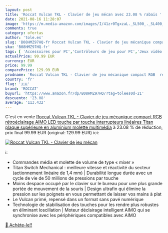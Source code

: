 ```yaml
---
layout: post
title: 'Roccat Vulcan TKL - Clavier de jeu mécan avec 23.08 % rabais '
date: 2021-08-16 11:28:07
image: 'https://m.media-amazon.com/images/I/41zr0TgxzaL._SL500_._SL400_.jpg'
comments: true
category: ofertas
author: 'tole.es'
slug: 'B08HMZ97HQ-fr Roccat Vulcan TKL - Clavier de jeu mécanique compact RGB...'
sku: 'B08HMZ97HQ-fr'
tags: [ 'Accessoires pour PC','Contrôleurs de jeu pour PC','Jeux vidéo','PC: Jeux et accessoires','roccat', ]
actualPrice: 99.99 EUR
currency: EUR
price: 99.99
comparePrice: 129.99 EUR
prodname: 'Roccat Vulcan TKL - Clavier de jeu mécanique compact RGB  rétroéclairage AIMO LED touche par touche  interrupteurs linéaires Titan  plaque supérieure en aluminium  molette multimédia'
country: 'fr'
flag: '🇫🇷'
brand: 'ROCCAT'
buyurl: 'https://www.amazon.fr/dp/B08HMZ97HQ/?tag=tolees0d-21'
descuento: '23.08'
average: '113.432'
---
```


C'est en vente [Roccat Vulcan TKL - Clavier de jeu mécanique compact RGB  rétroéclairage AIMO LED touche par touche  interrupteurs linéaires Titan  plaque supérieure en aluminium  molette multimédia](https://www.amazon.fr/dp/B08HMZ97HQ/?tag=tolees0d-21)  à  23.08 % de réduction, prix final  99.99 EUR (original: 129.99 EUR) ici:

[![Roccat Vulcan TKL - Clavier de jeu mécan](https://m.media-amazon.com/images/I/41zr0TgxzaL._SL500_._SL400_.jpg)](https://www.amazon.fr/dp/B08HMZ97HQ/?tag=tolees0d-21)

ℹ️:

- Commandes média et molette de volume de type « mixer »
- Titan Switch Mechanical : meilleure vitesse et réactivité du secteur (actionnement linéaire de 1,4 mm) | Durabilité longue durée avec un cycle de vie de 50 millions de pressions par touche
- Moins despace occupé par le clavier sur le bureau pour une plus grande portée de mouvement de la souris | Design ultrafin qui élimine la pression sur les poignets en vous permettant de laisser vos mains à plat
- Le Vulcan primé, repensé dans un format sans pavé numérique
- Technologie de stabilisation des touches pour les rendre plus robustes en éliminant loscillation | Moteur déclairage intelligent AIMO qui se synchronise avec les périphériques compatibles avec AIMO

[🛒 Achète-le!!](https://www.amazon.fr/dp/B08HMZ97HQ/?tag=tolees0d-21)
